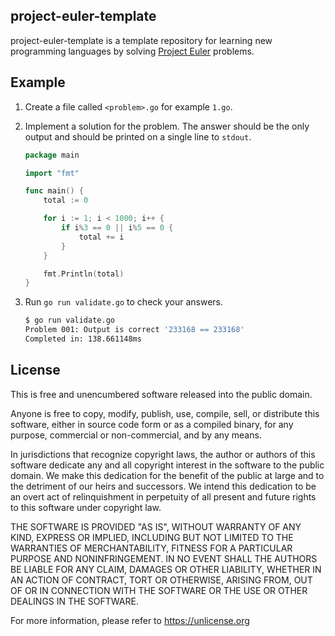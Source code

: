 project-euler-template
----------------------
project-euler-template is a template repository for learning new programming languages by solving [Project Euler](https://projecteuler.net/archives) problems.

Example
-------

1. Create a file called `<problem>.go` for example `1.go`.

2. Implement a solution for the problem. The answer should be the only output and should be printed on a single line to `stdout`.

    ```go
    package main

    import "fmt"

    func main() {
        total := 0

        for i := 1; i < 1000; i++ {
            if i%3 == 0 || i%5 == 0 {
                total += i
            }
        }

        fmt.Println(total)
    }
    ```

3. Run `go run validate.go` to check your answers.

    ```sh
    $ go run validate.go
    Problem 001: Output is correct '233168 == 233168'
    Completed in: 138.661148ms
    ```

License
-------
This is free and unencumbered software released into the public domain.

Anyone is free to copy, modify, publish, use, compile, sell, or
distribute this software, either in source code form or as a compiled
binary, for any purpose, commercial or non-commercial, and by any
means.

In jurisdictions that recognize copyright laws, the author or authors
of this software dedicate any and all copyright interest in the
software to the public domain. We make this dedication for the benefit
of the public at large and to the detriment of our heirs and
successors. We intend this dedication to be an overt act of
relinquishment in perpetuity of all present and future rights to this
software under copyright law.

THE SOFTWARE IS PROVIDED "AS IS", WITHOUT WARRANTY OF ANY KIND,
EXPRESS OR IMPLIED, INCLUDING BUT NOT LIMITED TO THE WARRANTIES OF
MERCHANTABILITY, FITNESS FOR A PARTICULAR PURPOSE AND NONINFRINGEMENT.
IN NO EVENT SHALL THE AUTHORS BE LIABLE FOR ANY CLAIM, DAMAGES OR
OTHER LIABILITY, WHETHER IN AN ACTION OF CONTRACT, TORT OR OTHERWISE,
ARISING FROM, OUT OF OR IN CONNECTION WITH THE SOFTWARE OR THE USE OR
OTHER DEALINGS IN THE SOFTWARE.

For more information, please refer to <https://unlicense.org>
